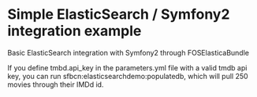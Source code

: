 Simple ElasticSearch / Symfony2 integration example
========================

Basic ElasticSearch integration with Symfony2 through FOSElasticaBundle

If you define tmbd.api_key in the parameters.yml file with a valid
tmdb api key, you can run sfbcn:elasticsearchdemo:populatedb, which will
pull 250 movies through their IMDd id.